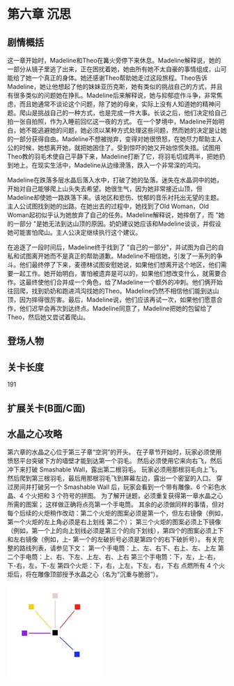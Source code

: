 # 第六章 沉思
## 剧情概括
这一章开始时，Madeline和Theo在篝火旁停下来休息。Madeline解释说，她的一部分从镜子里逃了出来，正在困扰着她，她由所有她不太自豪的事情组成，山可能给了她一个真正的身体。她还感谢Theo帮助她走过这段旅程。Theo告诉Madeline，她让他想起了他的妹妹亚历克斯，她有类似的挑战自己的方式，并且有很多类似的问题她在挣扎。Madeline后来解释说，她与抑郁症作斗争，非常焦虑，而且她通常不谈论这个问题，除了她的母亲，实际上没有人知道她的精神问题。爬山是挑战自己的一种方式，也是完成一件大事。长谈之后，他们决定给自己拍一张自拍照，作为入睡前回忆这一夜的方式。
在一个梦境中，Madeline开始明白，她不能逃避她的问题，她必须以某种方式处理这些问题，然而她的决定是让她的一部分获得自由。Madeline不想被抛弃，变得对她很愤怒，在她尽力帮助主人公的时候，她想离开她，就把她困住了。受到惊吓的她又开始惊慌失措。试图用Theo教的羽毛术使自己平静下来，Madeline打断了它，将羽毛切成两半，把她扔到地上。在现实生活中，Madeline从边缘滑落，跌入一个非常深的鸿沟。

Madeline在跌落多层水晶后落入水中，打破了她的坠落。迷失在水晶洞中的她，开始对自己能够爬上山头失去希望。她很生气，因为她非常接近山顶，但Madeline却使她一路跌落下来。该地区和悲伤、忧郁的音乐衬托出无望的主题。主人公试图找到她的出路。在她出去的过程中，她找到了Old Woman，Old Woman起初似乎认为她放弃了自己的任务。Madeline解释说，她摔倒了，而 "她的一部分 "是她无法到达山顶的原因。奶奶建议她应该和Madeline谈谈，并假设她可能害怕爬山。主人公决定继续执行这个建议。

在追逐了一段时间后，Madeline终于找到了 "自己的一部分"，并试图为自己的自私和试图离开她而不是真正的帮助道歉。Madeline不相信她，引发了一系列的争斗。他们最终停了下来，麦德林试图安慰她说，如果他们想离开这个地区，他们需要一起工作。她开始明白，害怕被遗弃是可以的，如果他们想改变什么，就需要合作。这最终使他们合并成一个角色，给了Madeline一个额外的冲刺。他们俩开始往回爬，找到奶奶和跑进鸿沟找她的Theo。Madeline仍然不相信他们能到达山顶，因为摔得很厉害。最后，Madeline说，他们应该再试一次，如果他们愿意合作，他们迟早会再次到达终点。Madeline同意了，Madeline把她的包留给了Theo，然后她又尝试着爬山。

## 登场人物
## 关卡长度
191
## 扩展关卡(**B面**/**C面**)
## 水晶之心攻略
第六章的水晶之心位于第三子章“空洞”的开头。 在子章节开始时，玩家必须使用愤怒平台突破下方的墙壁才能到达第一个羽毛。 然后必须使用它来向右飞，然后冲下来打破 Smashable Wall，露出第二根羽毛。 玩家必须用那根羽毛向上飞，然后爬到第三根羽毛，最后用那根羽毛飞到屏幕左边，露出一个密室的入口。 穿过房间并打破另一个 Smashable Wall 后，玩家会看到一个带有雕像、6 个彩色水晶、4 个火把和 3 个符号的拼图。 
为了解开谜题，必须重复获得第一章水晶之心所需的图案； 这样做正确将点亮第一个手电筒。 其余的必须做同样的事情，但对每个后续的火炬稍作改动：第二个火炬的图案必须是第一个，但左右镜像（例如，第一个火炬的左上角必须是右上划线 第二个）； 第三个火炬的图案必须上下镜像（例如，第一个上的向上划线必须是第三个的向下划线），第四个的图案必须上下和左右镜像（例如，上- 第一个的左破折号必须是第四个的右下破折号）。 有关完整的路线列表，请参见下文：
第一个手电筒：上、左、右下、右上、左、上左
第二个手电筒：上、右、下左、上左、右、上右
第三个手电筒：下，左，上-右，下-右，左，下-左
第四个火炬：下，右，上左，下左，右，下右 
点燃所有 4 个火炬后，将在雕像顶部授予水晶之心（名为“沉重与脆弱”）。 

![Celeste_Birds](../../../img/CelesteBirds.png ':size=500')
